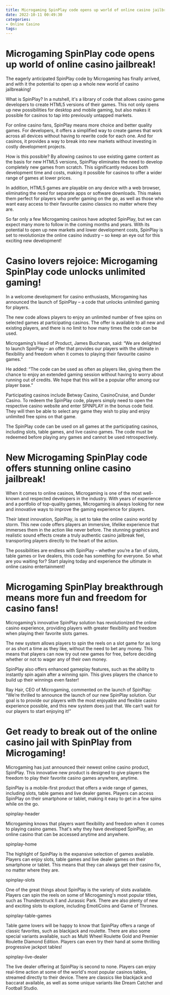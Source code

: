 ```yaml
---
title: Microgaming SpinPlay code opens up world of online casino jailbreak!
date: 2022-10-11 00:49:30
categories:
- Online Casino
tags:
---
```



# Microgaming SpinPlay code opens up world of online casino jailbreak!

The eagerly anticipated SpinPlay code by Microgaming has finally arrived, and with it the potential to open up a whole new world of casino jailbreaking!

What is SpinPlay? In a nutshell, it's a library of code that allows casino game developers to create HTML5 versions of their games. This not only opens up new possibilities for desktop and mobile gaming, but also makes it possible for casinos to tap into previously untapped markets.

For online casino fans, SpinPlay means more choice and better quality games. For developers, it offers a simplified way to create games that work across all devices without having to rewrite code for each one. And for casinos, it provides a way to break into new markets without investing in costly development projects.

How is this possible? By allowing casinos to use existing game content as the basis for new HTML5 versions, SpinPlay eliminates the need to develop completely new games from scratch. This significantly reduces both development time and costs, making it possible for casinos to offer a wider range of games at lower prices.

In addition, HTML5 games are playable on any device with a web browser, eliminating the need for separate apps or software downloads. This makes them perfect for players who prefer gaming on the go, as well as those who want easy access to their favourite casino classics no matter where they are.

So far only a few Microgaming casinos have adopted SpinPlay, but we can expect many more to follow in the coming months and years. With its potential to open up new markets and lower development costs, SpinPlay is set to revolutionize the online casino industry – so keep an eye out for this exciting new development!

# Casino lovers rejoice: Microgaming SpinPlay code unlocks unlimited gaming!

In a welcome development for casino enthusiasts, Microgaming has announced the launch of SpinPlay – a code that unlocks unlimited gaming for players.

The new code allows players to enjoy an unlimited number of free spins on selected games at participating casinos. The offer is available to all new and existing players, and there is no limit to how many times the code can be used.

Microgaming’s Head of Product, James Buchanan, said: “We are delighted to launch SpinPlay – an offer that provides our players with the ultimate in flexibility and freedom when it comes to playing their favourite casino games.”

He added: “The code can be used as often as players like, giving them the chance to enjoy an extended gaming session without having to worry about running out of credits. We hope that this will be a popular offer among our player base.”

Participating casinos include Betway Casino, CasinoCruise, and Dunder Casino. To redeem the SpinPlay code, players simply need to open the respective casino website and enter SPINPLAY in the bonus code field. They will then be able to select any game they wish to play and enjoy unlimited free spins on that game.

The SpinPlay code can be used on all games at the participating casinos, including slots, table games, and live casino games. The code must be redeemed before playing any games and cannot be used retrospectively.

# New Microgaming SpinPlay code offers stunning online casino jailbreak!

When it comes to online casinos, Microgaming is one of the most well-known and respected developers in the industry. With years of experience and a portfolio of top-quality games, Microgaming is always looking for new and innovative ways to improve the gaming experience for players.

Their latest innovation, SpinPlay, is set to take the online casino world by storm. This new code offers players an immersive, lifelike experience that immerses them in the action like never before. The stunning graphics and realistic sound effects create a truly authentic casino jailbreak feel, transporting players directly to the heart of the action.

The possibilities are endless with SpinPlay – whether you’re a fan of slots, table games or live dealers, this code has something for everyone. So what are you waiting for? Start playing today and experience the ultimate in online casino entertainment!

# Microgaming SpinPlay breakthrough means more fun and freedom for casino fans!

Microgaming’s innovative SpinPlay solution has revolutionized the online casino experience, providing players with greater flexibility and freedom when playing their favorite slots games.

The new system allows players to spin the reels on a slot game for as long or as short a time as they like, without the need to bet any money. This means that players can now try out new games for free, before deciding whether or not to wager any of their own money.

SpinPlay also offers enhanced gameplay features, such as the ability to instantly spin again after a winning spin. This gives players the chance to build up their winnings even faster!

Ray Hair, CEO of Microgaming, commented on the launch of SpinPlay: “We’re thrilled to announce the launch of our new SpinPlay solution. Our goal is to provide our players with the most enjoyable and flexible casino experience possible, and this new system does just that. We can’t wait for our players to start enjoying it!”

# Get ready to break out of the online casino jail with SpinPlay from Microgaming!

Microgaming has just announced their newest online casino product, SpinPlay. This innovative new product is designed to give players the freedom to play their favorite casino games anywhere, anytime.

SpinPlay is a mobile-first product that offers a wide range of games, including slots, table games and live dealer games. Players can access SpinPlay on their smartphone or tablet, making it easy to get in a few spins while on the go.

spinplay-header

Microgaming knows that players want flexibility and freedom when it comes to playing casino games. That's why they have developed SpinPlay, an online casino that can be accessed anytime and anywhere.

spinplay-home

The highlight of SpinPlay is the expansive selection of games available. Players can enjoy slots, table games and live dealer games on their smartphone or tablet. This means that they can always get their casino fix, no matter where they are.

spinplay-slots

One of the great things about SpinPlay is the variety of slots available. Players can spin the reels on some of Microgaming's most popular titles, such as Thunderstruck II and Jurassic Park. There are also plenty of new and exciting slots to explore, including EmotiCoins and Game of Thrones.

spinplay-table-games

Table game lovers will be happy to know that SpinPlay offers a range of classic favorites, such as blackjack and roulette. There are also some special variants available, such as Multi Wheel Roulette Gold and Premier Roulette Diamond Edition. Players can even try their hand at some thrilling progressive jackpot tables!

spinplay-live-dealer

The live dealer offering at SpinPlay is second to none. Players can enjoy real-time action at some of the world's most popular casinos tables, streamed directly to their device. There are classics like blackjack and baccarat available, as well as some unique variants like Dream Catcher and Football Studio.